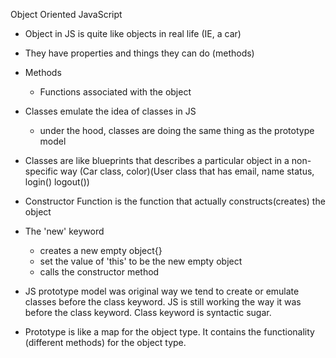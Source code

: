 Object Oriented JavaScript

- Object in JS is quite like objects in real life (IE, a car)
- They have properties and things they can do (methods)
- Methods
    - Functions associated with the object

- Classes emulate the idea of classes in JS
    - under the hood, classes are doing the same thing as the prototype model
- Classes are like blueprints that describes a particular object in a non-specific way (Car class, color)(User class that has email, name status, login() logout())
- Constructor Function is the function that actually constructs(creates) the object
- The 'new' keyword
    - creates a new empty object{}
    - set the value of 'this' to be the new empty object
    - calls the constructor method

- JS prototype model was original way we tend to create or emulate classes before the class keyword. JS is still working the way it was before the class keyword. Class keyword is syntactic sugar.


- Prototype is like a map for the object type. It contains the functionality (different methods) for the object type.

